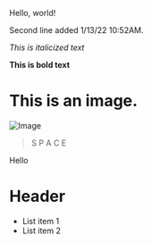 Hello, world!

Second line added 1/13/22 10:52AM.

*This is italicized text*

**This is bold text**

# This is an image.
![Image](https://preview.redd.it/k7k23w3ufnl31.jpg?auto=webp&s=99d70d3d36c208632f73ef04f653e3e86730a9d9)
> S P A C E

Hello

# Header

* List item 1
* List item 2
